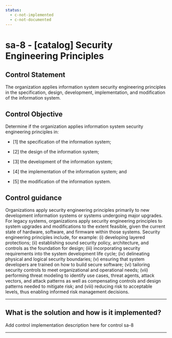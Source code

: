 ```yaml
---
status:
  - c-not-implemented
  - c-not-documented
---
```


# sa-8 - \[catalog\] Security Engineering Principles

## Control Statement

The organization applies information system security engineering principles in the specification, design, development, implementation, and modification of the information system.

## Control Objective

Determine if the organization applies information system security engineering principles in:

- \[1\] the specification of the information system;

- \[2\] the design of the information system;

- \[3\] the development of the information system;

- \[4\] the implementation of the information system; and

- \[5\] the modification of the information system.

## Control guidance

Organizations apply security engineering principles primarily to new development information systems or systems undergoing major upgrades. For legacy systems, organizations apply security engineering principles to system upgrades and modifications to the extent feasible, given the current state of hardware, software, and firmware within those systems. Security engineering principles include, for example: (i) developing layered protections; (ii) establishing sound security policy, architecture, and controls as the foundation for design; (iii) incorporating security requirements into the system development life cycle; (iv) delineating physical and logical security boundaries; (v) ensuring that system developers are trained on how to build secure software; (vi) tailoring security controls to meet organizational and operational needs; (vii) performing threat modeling to identify use cases, threat agents, attack vectors, and attack patterns as well as compensating controls and design patterns needed to mitigate risk; and (viii) reducing risk to acceptable levels, thus enabling informed risk management decisions.

______________________________________________________________________

## What is the solution and how is it implemented?

Add control implementation description here for control sa-8

______________________________________________________________________
